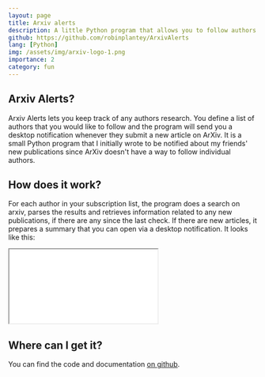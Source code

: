 ```yaml
---
layout: page
title: Arxiv alerts
description: A little Python program that allows you to follow authors on arXiv and receive desktop notifications when they submit articles
github: https://github.com/robinplantey/ArxivAlerts
lang: [Python]
img: /assets/img/arxiv-logo-1.png
importance: 2
category: fun
---
```


<script>
  function resizeIframe(obj) {
    obj.style.height = obj.contentWindow.document.documentElement.scrollHeight + 'px';
  }
</script>

## Arxiv Alerts?
Arxiv Alerts lets you keep track of any authors research. You define a list of authors that you would like to follow and the program will send you a desktop 
notification whenever they submit a new article on ArXiv. It is a small Python program that I initially wrote to be notified about my friends' new 
publications since ArXiv doesn't have a way to follow individual authors. 

## How does it work?
For each author in your subscription list, the program does a search on arxiv, parses the results and retrieves information related to any new publications, if 
there are any since the last check. If there are new articles, it prepares a summary that you can open via a desktop notification. It looks like this:

<iframe onload="resizeIframe(this);" src="demo" class="preview" id="no-theme-switch" scrolling="no" style="background-color: White;"> </iframe>

## Where can I get it?
You can find the code and documentation 
[on github](https://github.com/robinplantey/ArxivAlerts).
